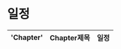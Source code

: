 # 일정
|'Chapter'           | Chapter제목       | 일정              |
|------------------|------------------|------------------|   